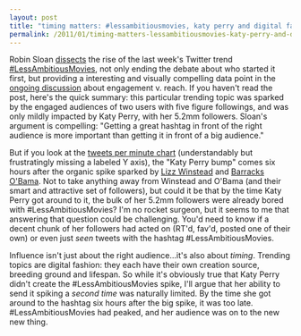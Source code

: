 ```yaml
---
layout: post
title: "timing matters: #lessambitiousmovies, katy perry and digital fashion"
permalink: /2011/01/timing-matters-lessambitiousmovies-katy-perry-and-digital-fashion.html
---
```


<p>Robin Sloan <a href="http://media.twitter.com/1058/science-hashtag">dissects</a> the rise of the last week's Twitter trend <a href="http://search.twitter.com/search?q=%23lessambitiousmovies">#LessAmbitiousMovies</a>, not only ending the debate about who started it first, but providing a interesting and visually compelling data point in the <a href="http://dashes.com/anil/2010/01/nobody-has-a-million-twitter-followers.html">ongoing discussion</a> about engagement v. reach. If you haven't read the post, here's the quick summary: this particular trending topic was sparked by the engaged audiences of two users with five figure followings, and was only mildly impacted by Katy Perry, with her 5.2mm followers. Sloan's argument is compelling: "Getting a great hashtag in front of the right audience is more important than getting it in front of a big audience."</p>
<p>But if you look at the <a href="http://media.twitter.com/wp-content/uploads/2011/01/less-ambitious-movies-graph-3.jpg">tweets per minute chart</a> (understandably but frustratingly missing a labeled Y axis), the "Katy Perry bump" comes six hours after the organic spike sparked by <a href="http://twitter.com/lizzwinstead">Lizz Winstead</a> and <a href="http://twitter.com/#!/P0TUS">Barracks O'Bama</a>. Not to take anything away from Winstead and O'Bama (and their smart and attractive set of followers), but could it be that by the time Katy Perry got around to it, the bulk of her 5.2mm followers were already bored with #LessAmbitiousMovies? I'm no rocket surgeon, but it seems to me that answering that question could be challenging. You'd need to know if a decent chunk of her followers had acted on (RT'd, fav'd, posted one of their own) or even just&nbsp;<em>seen</em> tweets with the hashtag #LessAmbitiousMovies.</p>
<p>Influence isn't just about the right audience...it's also about <em>timing</em>. Trending topics are digital fashion: they each have their own creation source, breeding ground and lifespan. So while it's obviously true that Katy Perry didn't create the #LessAmbitiousMovies spike, I'll argue that her ability to send it spiking a <em>second time</em> was naturally limited. By the time she got around to the hashtag six hours after the big spike, it was too late. #LessAmbitiousMovies had peaked, and her audience was on to the new new thing.</p>


